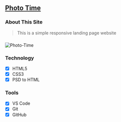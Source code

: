 ## [Photo Time](https://photo-time.vercel.app/)

### About This Site

> This is a simple responsive landing page website

###

<img src="https://i.ibb.co/chF4yHx/Photo-Time.png" alt="Photo-Time" border="0">

### Technology

- [x] HTML5
- [x] CSS3
- [x] PSD to HTML

### Tools

- [x] VS Code
- [x] Git
- [x] GitHub
